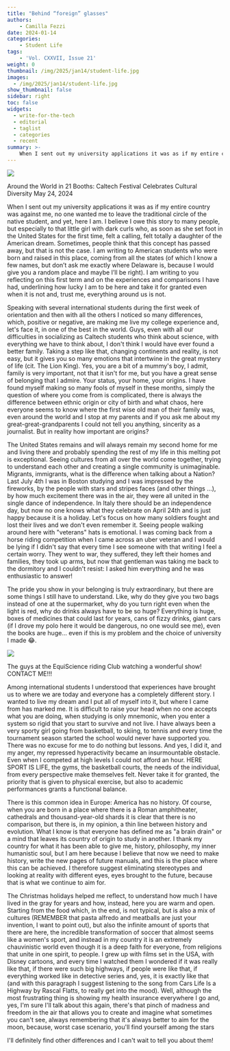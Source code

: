 ```yaml
---
title: "Behind “foreign” glasses"
authors: 
    - Camilla Fezzi
date: 2024-01-14
categories:
    - Student Life
tags:
    - 'Vol. CXXVII, Issue 21'
weight: 0
thumbnail: /img/2025/jan14/student-life.jpg
images:
  - /img/2025/jan14/student-life.jpg
show_thumbnail: false
sidebar: right
toc: false
widgets:
  - write-for-the-tech
  - editorial
  - taglist
  - categories
  - recent
summary: >-
    When I sent out my university applications it was as if my entire country was against me, no one wanted me to leave the traditional circle of the native student, and yet, here I am. I believe I owe this story to many people, but especially to that little girl with dark curls who, as soon as she set foot in the United States for the first time, felt a calling, felt totally a daughter of the American dream. 
---
```



![](/img/2025/jan14/student-life.jpg)

Around the World in 21 Booths: Caltech Festival Celebrates Cultural Diversity May 24, 2024

When I sent out my university applications it was as if my entire country was against me, no one wanted me to leave the traditional circle of the native student, and yet, here I am. I believe I owe this story to many people, but especially to that little girl with dark curls who, as soon as she set foot in the United States for the first time, felt a calling, felt totally a daughter of the American dream. Sometimes, people think that this concept has passed away, but that is not the case. I am writing to American students who were born and raised in this place, coming from all the states (of which I know a few names, but don’t ask me exactly where Delaware is, because I would give you a random place and maybe I’ll be right). I am writing to you reflecting on this first term and on the experiences and comparisons I have had, underlining how lucky I am to be here and take it for granted even when it is not and, trust me, everything around us is not.

Speaking with several international students during the first week of orientation and then with all the others I noticed so many differences, which, positive or negative, are making me live my college experience and, let's face it, in one of the best in the world. Guys, even with all our difficulties in socializing as Caltech students who think about science, with everything we have to think about, I don't think I would have ever found a better family. Taking a step like that, changing continents and reality, is not easy, but it gives you so many emotions that intertwine in the great mystery of life (cit. The Lion King). Yes, you are a bit of a mummy's boy, I admit, family is very important, not that it isn't for me, but you have a great sense of belonging that I admire. Your status, your home, your origins. I have found myself making so many fools of myself in these months, simply the question of where you come from is complicated, there is always the difference between ethnic origin or city of birth and what chaos, here everyone seems to know where the first wise old man of their family was, even around the world and I stop at my parents and if you ask me about my great-great-grandparents I could not tell you anything, sincerity as a journalist. But in reality how important are origins?

The United States remains and will always remain my second home for me and living there and probably spending the rest of my life in this melting pot is exceptional. Seeing cultures from all over the world come together, trying to understand each other and creating a single community is unimaginable. Migrants, immigrants, what is the difference when talking about a Nation? Last July 4th I was in Boston studying and I was impressed by the fireworks, by the people with stars and stripes faces (and other things ...), by how much excitement there was in the air, they were all united in the single dance of independence. In Italy there should be an independence day, but now no one knows what they celebrate on April 24th and is just happy because it is a holiday. Let's focus on how many soldiers fought and lost their lives and we don't even remember it. Seeing people walking around here with "veterans" hats is emotional. I was coming back from a horse riding competition when I came across an uber veteran and I would be lying if I didn't say that every time I see someone with that writing I feel a certain worry. They went to war, they suffered, they left their homes and families, they took up arms, but now that gentleman was taking me back to the dormitory and I couldn't resist: I asked him everything and he was enthusiastic to answer!

The pride you show in your belonging is truly extraordinary, but there are some things I still have to understand. Like, why do they give you two bags instead of one at the supermarket, why do you turn right even when the light is red, why do drinks always have to be so huge? Everything is huge, boxes of medicines that could last for years, cans of fizzy drinks, giant cars (if I drove my polo here it would be dangerous, no one would see me), even the books are huge... even if this is my problem and the choice of university I made 😂.


![](/img/2025/jan14/student-life-2.jpg)

The guys at the EquiScience riding Club watching a wonderful show! CONTACT ME!!! 

Among international students I understood that experiences have brought us to where we are today and everyone has a completely different story. I wanted to live my dream and I put all of myself into it, but where I came from has marked me. It is difficult to raise your head when no one accepts what you are doing, when studying is only mnemonic, when you enter a system so rigid that you start to survive and not live. I have always been a very sporty girl going from basketball, to skiing, to tennis and every time the tournament season started the school would never have supported you. There was no excuse for me to do nothing but lessons. And yes, I did it, and my anger, my repressed hyperactivity became an insurmountable obstacle. Even when I competed at high levels I could not afford an hour. HERE SPORT IS LIFE, the gyms, the basketball courts, the needs of the individual, from every perspective make themselves felt. Never take it for granted, the priority that is given to physical exercise, but also to academic performances grants a functional balance.

There is this common idea in Europe: America has no history. Of course, when you are born in a place where there is a Roman amphitheater, cathedrals and thousand-year-old shards it is clear that there is no comparison, but there is, in my opinion, a thin line between history and evolution. What I know is that everyone has defined me as "a brain drain" or a mind that leaves its country of origin to study in another. I thank my country for what it has been able to give me, history, philosophy, my inner humanistic soul, but I am here because I believe that now we need to make history, write the new pages of future manuals, and this is the place where this can be achieved. I therefore suggest eliminating stereotypes and looking at reality with different eyes, eyes brought to the future, because that is what we continue to aim for.

The Christmas holidays helped me reflect, to understand how much I have lived in the gray for years and how, instead, here you are warm and open. Starting from the food which, in the end, is not typical, but is also a mix of cultures (REMEMBER that pasta alfredo and meatballs are just your invention, I want to point out), but also the infinite amount of sports that there are here, the incredible transformation of soccer that almost seems like a women's sport, and instead in my country it is an extremely chauvinistic world even though it is a deep faith for everyone, from religions that unite in one spirit, to people. I grew up with films set in the USA, with Disney cartoons, and every time I watched them I wondered if it was really like that, if there were such big highways, if people were like that, if everything worked like in detective series and, yes, it is exactly like that (and with this paragraph I suggest listening to the song from Cars Life Is a Highway by Rascal Flatts, to really get into the mood). Well, although the most frustrating thing is showing my health insurance everywhere I go and, yes, I'm sure I'll talk about this again, there's that pinch of madness and freedom in the air that allows you to create and imagine what sometimes you can't see, always remembering that it's always better to aim for the moon, because, worst case scenario, you'll find yourself among the stars

I'll definitely find other differences and I can't wait to tell you about them!
